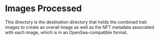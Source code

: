 # Images Processed

This directory is the destination directory that holds the combined trait images to create an overall image as well as the NFT metadata associated with each image, which is in an OpenSea-compatible format.
